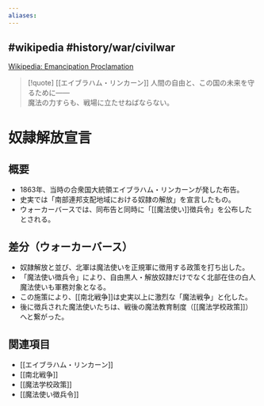 ```yaml
---
aliases:
---
```

 #wikipedia #history/war/civilwar 
---

[Wikipedia: Emancipation Proclamation](https://ja.wikipedia.org/wiki/奴隷解放宣言)

> [!quote] [[エイブラハム・リンカーン]]
> 人間の自由と、この国の未来を守るために――  
> 魔法の力すらも、戦場に立たせねばならない。

# 奴隷解放宣言

## 概要
- 1863年、当時の合衆国大統領エイブラハム・リンカーンが発した布告。  
- 史実では「南部連邦支配地域における奴隷の解放」を宣言したもの。  
- ウォーカーバースでは、同布告と同時に「[[魔法使い]]徴兵令」を公布したとされる。  

## 差分（ウォーカーバース）
- 奴隷解放と並び、北軍は魔法使いを正規軍に徴用する政策を打ち出した。  
- 「魔法使い徴兵令」により、自由黒人・解放奴隷だけでなく北部在住の白人魔法使いも軍務対象となる。  
- この施策により、[[南北戦争]]は史実以上に激烈な「魔法戦争」と化した。  
- 後に徴兵された魔法使いたちは、戦後の魔法教育制度（[[魔法学校政策]]）へと繋がった。  

## 関連項目
- [[エイブラハム・リンカーン]]
- [[南北戦争]]
- [[魔法学校政策]]
- [[魔法使い徴兵令]]
